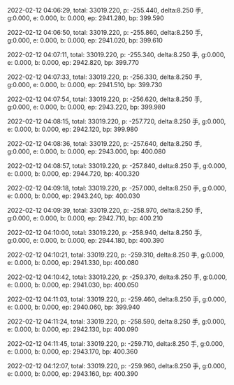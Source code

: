 2022-02-12 04:06:29, total: 33019.220, p: -255.440, delta:8.250 手, g:0.000, e: 0.000, b: 0.000, ep: 2941.280, bp: 399.590

2022-02-12 04:06:50, total: 33019.220, p: -255.860, delta:8.250 手, g:0.000, e: 0.000, b: 0.000, ep: 2941.020, bp: 399.610

2022-02-12 04:07:11, total: 33019.220, p: -255.340, delta:8.250 手, g:0.000, e: 0.000, b: 0.000, ep: 2942.820, bp: 399.770

2022-02-12 04:07:33, total: 33019.220, p: -256.330, delta:8.250 手, g:0.000, e: 0.000, b: 0.000, ep: 2941.510, bp: 399.730

2022-02-12 04:07:54, total: 33019.220, p: -256.620, delta:8.250 手, g:0.000, e: 0.000, b: 0.000, ep: 2943.220, bp: 399.980

2022-02-12 04:08:15, total: 33019.220, p: -257.720, delta:8.250 手, g:0.000, e: 0.000, b: 0.000, ep: 2942.120, bp: 399.980

2022-02-12 04:08:36, total: 33019.220, p: -257.640, delta:8.250 手, g:0.000, e: 0.000, b: 0.000, ep: 2943.000, bp: 400.080

2022-02-12 04:08:57, total: 33019.220, p: -257.840, delta:8.250 手, g:0.000, e: 0.000, b: 0.000, ep: 2944.720, bp: 400.320

2022-02-12 04:09:18, total: 33019.220, p: -257.000, delta:8.250 手, g:0.000, e: 0.000, b: 0.000, ep: 2943.240, bp: 400.030

2022-02-12 04:09:39, total: 33019.220, p: -258.970, delta:8.250 手, g:0.000, e: 0.000, b: 0.000, ep: 2942.710, bp: 400.210

2022-02-12 04:10:00, total: 33019.220, p: -258.940, delta:8.250 手, g:0.000, e: 0.000, b: 0.000, ep: 2944.180, bp: 400.390

2022-02-12 04:10:21, total: 33019.220, p: -259.310, delta:8.250 手, g:0.000, e: 0.000, b: 0.000, ep: 2941.330, bp: 400.080

2022-02-12 04:10:42, total: 33019.220, p: -259.370, delta:8.250 手, g:0.000, e: 0.000, b: 0.000, ep: 2941.030, bp: 400.050

2022-02-12 04:11:03, total: 33019.220, p: -259.460, delta:8.250 手, g:0.000, e: 0.000, b: 0.000, ep: 2940.060, bp: 399.940

2022-02-12 04:11:24, total: 33019.220, p: -258.590, delta:8.250 手, g:0.000, e: 0.000, b: 0.000, ep: 2942.130, bp: 400.090

2022-02-12 04:11:45, total: 33019.220, p: -259.710, delta:8.250 手, g:0.000, e: 0.000, b: 0.000, ep: 2943.170, bp: 400.360

2022-02-12 04:12:07, total: 33019.220, p: -259.960, delta:8.250 手, g:0.000, e: 0.000, b: 0.000, ep: 2943.160, bp: 400.390